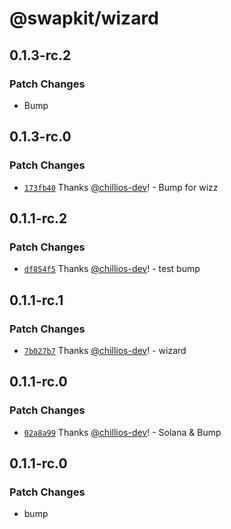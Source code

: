 # @swapkit/wizard

## 0.1.3-rc.2

### Patch Changes

- Bump

## 0.1.3-rc.0

### Patch Changes

- [`173fb40`](https://github.com/thorswap/SwapKit/commit/173fb401ad77bc65d4b7c12f1f06e6402fa56d37) Thanks [@chillios-dev](https://github.com/chillios-dev)! - Bump for wizz

## 0.1.1-rc.2

### Patch Changes

- [`df854f5`](https://github.com/thorswap/SwapKit/commit/df854f51a67f909e9542d4557aa2dcc41c61231f) Thanks [@chillios-dev](https://github.com/chillios-dev)! - test bump

## 0.1.1-rc.1

### Patch Changes

- [`7b027b7`](https://github.com/thorswap/SwapKit/commit/7b027b71a60a623208d7537cdd94d0a597a16858) Thanks [@chillios-dev](https://github.com/chillios-dev)! - wizard

## 0.1.1-rc.0

### Patch Changes

- [`02a8a99`](https://github.com/thorswap/SwapKit/commit/02a8a994806783b24133433f0f476603fdc633ed) Thanks [@chillios-dev](https://github.com/chillios-dev)! - Solana & Bump

## 0.1.1-rc.0

### Patch Changes

- bump
